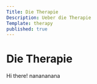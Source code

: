 ```yaml
---
Title: Die Therapie
Description: Ueber die Therapie
Template: therapy
published: true
---
```


# Die Therapie

Hi there! nanananana
